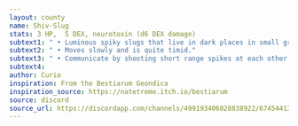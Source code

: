 ```yaml
---
layout: county 
name: Shiv-Slug
stats: 3 HP,  5 DEX, neurotoxin (d6 DEX damage)
subtext1: " • Luminous spiky slugs that live in dark places in small groups."
subtext2: " • Moves slowly and is quite timid."
subtext3: " • Communicate by shooting short range spikes at each other (no harm to them) but often mistake other light sources as slugs."
subtext4: 
author: Curio
inspiration: From the Bestiarum Geondica
inspiration_source: https://natetreme.itch.io/bestiarum
source: discord
source_url: https://discordapp.com/channels/499193406828838922/674544134798966806/705384094980243527
---
```

